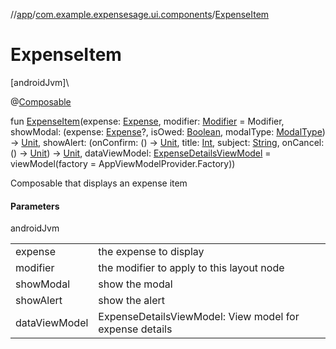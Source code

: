 //[app](../../index.md)/[com.example.expensesage.ui.components](index.md)/[ExpenseItem](-expense-item.md)

# ExpenseItem

[androidJvm]\

@[Composable](https://developer.android.com/reference/kotlin/androidx/compose/runtime/Composable.html)

fun [ExpenseItem](-expense-item.md)(expense: [Expense](../com.example.expensesage.data.expenses/-expense/index.md), modifier: [Modifier](https://developer.android.com/reference/kotlin/androidx/compose/ui/Modifier.html) = Modifier, showModal: (expense: [Expense](../com.example.expensesage.data.expenses/-expense/index.md)?, isOwed: [Boolean](https://kotlinlang.org/api/latest/jvm/stdlib/kotlin/-boolean/index.html), modalType: [ModalType](../com.example.expensesage.ui.utils/-modal-type/index.md)) -&gt; [Unit](https://kotlinlang.org/api/latest/jvm/stdlib/kotlin/-unit/index.html), showAlert: (onConfirm: () -&gt; [Unit](https://kotlinlang.org/api/latest/jvm/stdlib/kotlin/-unit/index.html), title: [Int](https://kotlinlang.org/api/latest/jvm/stdlib/kotlin/-int/index.html), subject: [String](https://kotlinlang.org/api/latest/jvm/stdlib/kotlin/-string/index.html), onCancel: () -&gt; [Unit](https://kotlinlang.org/api/latest/jvm/stdlib/kotlin/-unit/index.html)) -&gt; [Unit](https://kotlinlang.org/api/latest/jvm/stdlib/kotlin/-unit/index.html), dataViewModel: [ExpenseDetailsViewModel](../com.example.expensesage.ui.viewModels/-expense-details-view-model/index.md) = viewModel(factory = AppViewModelProvider.Factory))

Composable that displays an expense item

#### Parameters

androidJvm

| | |
|---|---|
| expense | the expense to display |
| modifier | the modifier to apply to this layout node |
| showModal | show the modal |
| showAlert | show the alert |
| dataViewModel | ExpenseDetailsViewModel: View model for expense details |
